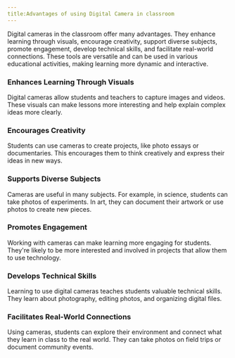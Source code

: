 ```yaml
---
title:Advantages of using Digital Camera in classroom
---
```


Digital cameras in the classroom offer many advantages. They enhance learning through visuals, encourage creativity, support diverse subjects, promote engagement, develop technical skills, and facilitate real-world connections. These tools are versatile and can be used in various educational activities, making learning more dynamic and interactive.

### Enhances Learning Through Visuals

Digital cameras allow students and teachers to capture images and videos. These visuals can make lessons more interesting and help explain complex ideas more clearly.

### Encourages Creativity

Students can use cameras to create projects, like photo essays or documentaries. This encourages them to think creatively and express their ideas in new ways.

### Supports Diverse Subjects

Cameras are useful in many subjects. For example, in science, students can take photos of experiments. In art, they can document their artwork or use photos to create new pieces.

### Promotes Engagement

Working with cameras can make learning more engaging for students. They're likely to be more interested and involved in projects that allow them to use technology.

### Develops Technical Skills

Learning to use digital cameras teaches students valuable technical skills. They learn about photography, editing photos, and organizing digital files.

### Facilitates Real-World Connections

Using cameras, students can explore their environment and connect what they learn in class to the real world. They can take photos on field trips or document community events.
